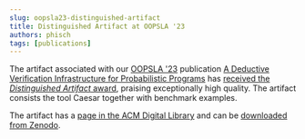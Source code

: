 ```yaml
---
slug: oopsla23-distinguished-artifact
title: Distinguished Artifact at OOPSLA '23 
authors: phisch
tags: [publications]
---
```



The artifact associated with our [OOPSLA '23](https://2023.splashcon.org/track/splash-2023-oopsla) publication [A Deductive Verification Infrastructure for Probabilistic Programs](https://doi.org/10.1145/3622870) has [received the *Distinguished Artifact* award](https://2023.splashcon.org/track/splash-2023-Artifacts#distinguished-artifacts), praising exceptionally high quality.
The artifact consists the tool Caesar together with benchmark examples.

The artifact has a [page in the ACM Digital Library](https://dl.acm.org/do/10.5281/zenodo.8146987/full/) and can be [downloaded from Zenodo](https://zenodo.org/records/8146987).
